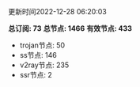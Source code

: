 更新时间2022-12-28 06:20:03

**总订阅: 73**
**总节点: 1466**
**有效节点: 433**
- trojan节点: 50
- ss节点: 146
- v2ray节点: 235
- ssr节点: 2
